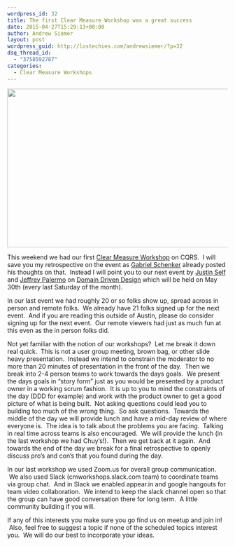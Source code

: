 ```yaml
---
wordpress_id: 32
title: The first Clear Measure Workshop was a great success
date: 2015-04-27T15:29:13+00:00
author: Andrew Siemer
layout: post
wordpress_guid: http://lostechies.com/andrewsiemer/?p=32
dsq_thread_id:
  - "3758592787"
categories:
  - Clear Measure Workshops
---
```

[<img class="alignnone size-full wp-image-37" title="clear-measure-workshops" src="http://clayvessel.org/clayvessel/wp-content/uploads/2015/04/clear-measure-workshops.png" alt="" width="600" height="362" srcset="http://clayvessel.org/clayvessel/wp-content/uploads/2015/04/clear-measure-workshops.png 600w, http://clayvessel.org/clayvessel/wp-content/uploads/2015/04/clear-measure-workshops-300x181.png 300w" sizes="(max-width: 600px) 100vw, 600px" />](http://clayvessel.org/clayvessel/wp-content/uploads/2015/04/clear-measure-workshops.png)

This weekend we had our first [Clear Measure Workshop](http://www.meetup.com/Clear-Measure-Workshops/) on CQRS.  I will save you my retrospective on the event as [Gabriel Schenker](https://lostechies.com/gabrielschenker/2015/04/25/cqrs-workshop-retrospective/) already posted his thoughts on that.  Instead I will point you to our next event by [Justin Self](https://twitter.com/thejustinself) and [Jeffrey Palermo](https://twitter.com/jeffreypalermo) on [Domain Driven Design](http://www.meetup.com/Clear-Measure-Workshops/events/221920364/) which will be held on May 30th (every last Saturday of the month).

In our last event we had roughly 20 or so folks show up, spread across in person and remote folks.  We already have 21 folks signed up for the next event.  And if you are reading this outside of Austin, please do consider signing up for the next event.  Our remote viewers had just as much fun at this even as the in person folks did.

Not yet familiar with the notion of our workshops?  Let me break it down real quick.  This is not a user group meeting, brown bag, or other slide heavy presentation.  Instead we intend to constrain the moderator to no more than 20 minutes of presentation in the front of the day.  Then we break into 2-4 person teams to work towards the days goals.  We present the days goals in &#8220;story form&#8221; just as you would be presented by a product owner in a working scrum fashion.  It is up to you to mind the constraints of the day (DDD for example) and work with the product owner to get a good picture of what is being built.  Not asking questions could lead you to building too much of the wrong thing.  So ask questions.  Towards the middle of the day we will provide lunch and have a mid-day review of where everyone is.  The idea is to talk about the problems you are facing.  Talking in real time across teams is also encouraged.  We will provide the lunch (in the last workshop we had Chuy&#8217;s!).  Then we get back at it again.  And towards the end of the day we break for a final retrospective to openly discuss pro&#8217;s and con&#8217;s that you found during the day.

In our last workshop we used Zoom.us for overall group communication.  We also used Slack (cmworkshops.slack.com team) to coordinate teams via group chat.  And in Slack we enabled appear.in and google hangouts for team video collaboration.  We intend to keep the slack channel open so that the group can have good conversation there for long term.  A little community building if you will.

If any of this interests you make sure you go find us on meetup and join in!  Also, feel free to suggest a topic if none of the scheduled topics interest you.  We will do our best to incorporate your ideas.